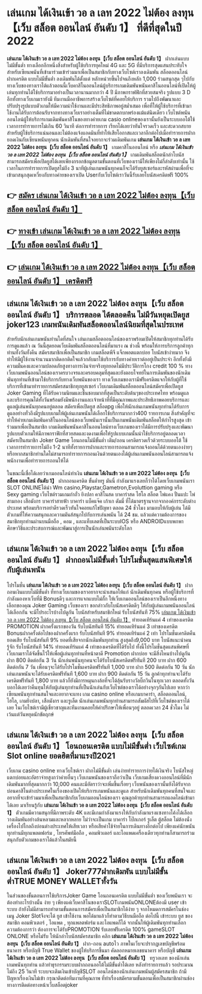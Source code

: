 # เล่นเกม ได้เงินเข้า วอ ล เลท 2022 ไม่ต้อง ลงทุน【เว็บ สล็อต ออนไลน์ อันดับ 1】  ที่ดีที่สุดในปี 2022

**เล่นเกม ได้เงินเข้า วอ ล เลท 2022 ไม่ต้อง ลงทุน【เว็บ สล็อต ออนไลน์ อันดับ 1】** ฝากเล่นแบบไม่มีขั้นต่ำ  ทางเลือกอีกหนึ่งสิ่งสำหรับผู้ใช้บริการยุคใหม่ 4G และ 5G ที่มีบริการสุดแสนประทับใจสำหรับเซียนพนันที่เข้ามาร่วมเข้าร่วมมาเพื่อเป็นสมาชิกกับทางเว็บไซต์เราลงเดิมพัน สล็อตออนไลน์ ฝากเครดิต แบบไม่มีขั้นต่ำ ลงเดิมพันได้ตั้งแต่ หลักหน่วยขึ้นไปจนถึงหลัก 1,000 ร่วมสนุกสุด ๆไปกับทางเว็บของทางเราได้แล้วตอนนี้เว็บคาสิโนออนไลน์ผู้บริการเกมเดิมพันพนันคาสิโนออนไลน์ที่เปิดให้ผู้เล่นทุกท่านได้ใช้บริการมาอย่างเป็นเวลานานมากกว่า 4 ปี มีภาพกราฟฟิกที่สวยสมจริง รูปแบบ 3 D
อีกทั้งทางเว็บเกมเรายังมี ทีมงานมืออาชีพการสร้างเว็บไซต์ที่คอยให้บริการ  รวมไปถึงพัฒนาและปรับปรุงรูปแบบตัวเกมให้มีความน่าใช้งานและมีประสิทธิภาพอยู่สม่ำเสมอ เพื่อที่ให้ผู้ใช้บริการที่เข้ามาใช้งานได้รับการต้อนรับจากทางทางเว็บเราอย่างเต็มที่ไม่ขาดตกบกพร่องแม้แต่นิดเดียว เว็บไซต์พนันออนไลน์ผู้ให้บริการเกมเดิมพันคาสิโนของทางค่ายเกม casio onlineของเรานั้นยังเป็นระบบออโต้ใช้เวลาการทำรายการไม่เกิน 60 วินาที ต่อการทำรายการ เรียกได้เลยว่าทันใจรวดเร็ว และสะดวกสบายสำหรับผู้ใช้บริการแน่นอนและไม่ต้องแจ้งแอดมินที่ทำให้เสียโอกาสและเวลาอีกต่อไปเมื่อทำรายการฝากยอดเงินกับเซียนพนันทุกคน
นักเดิมพันที่สนใจอยากจะร่วมเดิมพันเกม **เล่นเกม ได้เงินเข้า วอ ล เลท 2022 ไม่ต้อง ลงทุน【เว็บ สล็อต ออนไลน์ อันดับ 1】** เกมคาสิโนออนไลน์ หรือ ***เล่นเกม ได้เงินเข้า วอ ล เลท 2022 ไม่ต้อง ลงทุน【เว็บ สล็อต ออนไลน์ อันดับ 1】*** เกมเดิมพันสล็อตนักล่าโบนัสสามารถสมัครเพื่อเปิดยูสได้เลยเพียงกรอกข้อมูลตามขั้นตอนที่เว็บของเรามีให้เพียงไม่กี่ลำดับเท่านั้น ใช้เวลาในการทำรายการเปิดยูสไม่ถึง 3 นาทีผู้เล่นเกมพนันทุกคนก็จะได้รับยูสเซอร์และรหัสผ่านเพื่อที่จะเข้ามาสนุกสุดเหวี่ยงกับทางค่ายของเราเปิด Userกับเว็บไซต์เราวันนี้รับเลยโบนัสเครดิตฟรี 100%

## 👉 [สมัคร เล่นเกม ได้เงินเข้า วอ ล เลท 2022 ไม่ต้อง ลงทุน【เว็บ สล็อต ออนไลน์ อันดับ 1】](https://archa888.com/)
## 👉 [ทางเข้า เล่นเกม ได้เงินเข้า วอ ล เลท 2022 ไม่ต้อง ลงทุน【เว็บ สล็อต ออนไลน์ อันดับ 1】](https://archa888.com/)
## 👉 [เล่นเกม ได้เงินเข้า วอ ล เลท 2022 ไม่ต้อง ลงทุน【เว็บ สล็อต ออนไลน์ อันดับ 1】 เครดิตฟรี](https://archa888.com/)

## เล่นเกม ได้เงินเข้า วอ ล เลท 2022 ไม่ต้อง ลงทุน【เว็บ สล็อต ออนไลน์ อันดับ 1】 บริการตลอด ได้ตลอดคืน ไม่มีวันหยุดเปิดยูส joker123 เกมพนันเดิมพันสล็อตออนไลน์นิยมที่สุดในประเทศ

สำหรับนักเล่นเกมพนันท่านใดที่สนใจ เล่นเกมสล็อตออนไลน์ของเราพร้อมเปิดให้สมาชิกทุกท่านได้รับการดูแลแล้ว ณ วันนี้สุดยอดเว็บเดิมพันสล็อตออนไลน์ที่มาแรง ณ ช่วงนี้ พร้อมให้การบริการลูกค้าทุกท่านทั้งวันทั้งคืน สมัครสมาชิกเพื่อเป็นสมาชิก เกมสล็อตพีจี แจ็กพอตแตกบ่อย โบนัสเข้าง่ายมาก จึงทำให้มีผู้ใช้งานจำนวนมากติดอกติดใจแล้วกลับมาใช้บริการกับทางค่ายเราต่ออยู่เป็นประจำ อีกทั้งยังมีความมั่นคงและความปลอดภัยสูงทางการเงินจ่ายจริงทุกยอดไม่มีประวัติการโกง credit 100 % ทางเว็บเกมพนันออนไลน์ของเราครบวงจรและครอบคลุมที่สุดและยังตอบโจทย์ในการเดิมพันของนักเดิมพันทุกท่านที่เข้ามาใช้บริการกับทางเว็บพนันของเรา
ทางเว็บเกมของเรามีฟรีเครดิตแจกให้กับผู้ที่ใช้บริการที่เข้ามาทำรายการสมัครสมาชิกทุกยูสเซอร์ เว็บเกมเดิมพันสล็อตออนไลน์สมัครเพื่อเปิดยูส Joker Gaming ที่ได้รับความนิยมและชื่นชอบมากที่สุดเป็นระดับต้นๆของประเทศไทย พร้อมดูแลและบริการคุณได้ทั้งวันพร้อมยังมีพนักงานและเจ้าหน้าที่ที่มีคุณภาพและประสิทธิภาพคอยบริการและดูแลผู้เล่นพนันทุกคนอยู่ตลอด สมัครเพื่อเปิดยูส สล็อตpg เพื่อให้นักเล่นเกมพนันทุกท่านได้รับการดูแลอย่างทั่วถึงมีรูปแบบเกมให้ผู้เล่นเกมพนันได้เลือกใช้บริการมากกว่า400 รายการเกม
สิ่งสำคัญที่จะทำให้ค่ายเกมเดิมพันคาสิโนออนไลน์ของเว็บพนันเรานั้นเป็นเกมพนันเดิมพันสล็อตให้กำไรสูงสุด เข้าร่วมมาเพื่อเป็นสมาชิก  เกมเดิมพันพนันคาสิโนออนไลน์ทางเว็บเกมของเราได้มีการปรับปรุงและพัฒนารูปแบบตัวเกมให้มีภาพกราฟิกที่สวยสดและงดงามเพื่อให้รูปแบบเกมนั้นน่าใช้บริการอยู่ตลอดเวลา สมัครเป็นสมาชิก Joker Game โอนถอนไม่มีขั้นต่ำ เติม/ถอน เครดิตรวดเร็วด้วยระบบออโต้ ใช้เวลาการทำรายการไม่ถึง 1-2 นาทีทั้งรายการฝากและรายการถอนสามารถแจ้งถอนได้ด้วยตนเองง่ายๆ หรือหากสมาชิกท่านใดไม่สามารถทำรายการถอนเงินด้วยตนเองได้ผู้เล่นเกมพนันออนไลน์สามารถแจ้งพนักงานเพื่อทำรายการถอนให้ได้

ในขณะนี้เชื่อได้เลยว่าเกมออนไลน์ทำเงิน **เล่นเกม ได้เงินเข้า วอ ล เลท 2022 ไม่ต้อง ลงทุน【เว็บ สล็อต ออนไลน์ อันดับ 1】** ฝากถอนเครดิต ขั้นต่ำทรู มันนี่ กำลังมาแรงเลยก็ว่าได้โดยเว็บเกมพนันเรา SLOT ONLINEได้นำ  Wm casino,Playstar,Gametron,Evoluttion gaming หรือ Sexy gaming เว็บไซต์รวมเกมกำถั่ว  ยิงปลา คาสิโนสด บาคาร่าสด ไฮโล สล็อต ไพ่แคง ปั่นแปะ ไพ่สามกอง เสือมังกร บาคาร่าสายฟ้า บาคาร่า แบ็คแจ๊ค เก้าเก ดัมมี่ ที่ได้มาตรฐานจากจากองค์กรระดับต่างประเทศ พร้อมบริการอย่าดีรวดเร็วทันใจคอยแก้ไขปัญหา ตลอด 24 ชั่วโมง มามอบให้กับผู้เล่น ได้มีตัวเกมที่ให้ความสนุกและความมันส์สนุกไปกับการเล่นพนัน ได้ 24 ชม. แล้วแต่ความต้องการของสมาชิกทุกท่านผ่านบนมือถือ , คอม , และแท็บเลตที่เป็นระบบIOS หรือ ANDROIDแบบพกพา ศึกษาวิธีและประสบการณ์และพัฒนาสู่การเป็นนักเล่นพนันระดับโลก

## เล่นเกม ได้เงินเข้า วอ ล เลท 2022 ไม่ต้อง ลงทุน【เว็บ สล็อต ออนไลน์ อันดับ 1】 ฝากถอนไม่มีขั้นต่ำ โปรโมชั่นสุดแสนพิเศษให้กับผู้เล่นพนัน

โปรโมชั่น **เล่นเกม ได้เงินเข้า วอ ล เลท 2022 ไม่ต้อง ลงทุน【เว็บ สล็อต ออนไลน์ อันดับ 1】** ฝากถอนเงินแบบไม่มีขั้นต่ำ ที่ทางเว็บเกมของเราอยากจะนำเสนอให้แก่  นักเดิมพันทุกคน หรือผู้ใช้บริการที่กำลังมองหาเว็บที่มี Bonusดีๆ และการแจกแบบไม่กั๊ก ให้เว็บเกมออนไลน์ของเราเป็นอีกหนึ่งทางเลือกของคุณ Joker Gaming เว็บของเรา ขอกล่าวกับโบนัสเครดิตดีๆ ให้กับผู้เล่นเกมพนันออนไลน์ได้เลือกกัน จะมีโปรอะไรบ้างไปดูกัน
โบนัสสำหรับสมาชิกใหม่ รับโบนัสทันที 75% [เล่นเกม ได้เงินเข้า วอ ล เลท 2022 ไม่ต้อง ลงทุน【เว็บ สล็อต ออนไลน์ อันดับ 1】](https://archa888.com/) ทำยอดเทิร์นแค่ 4 เท่าของเครดิต
 PROMOTION ฝากครั้งแรกของวัน รับโบนัสทันที 15% ทำยอดเทิร์นแค่ 3 เท่าของเครดิต
Bonusฝากครั้งต่อไปของฝากครั้งแรก รับโบนัสทันที 9% ทำยอดเทิร์นแค่ 2 เท่า
โปรโมชั่นเครดิตคืนยอดเสีย รับโบนัสทันที 9% ยอดที่เสียจากนักเดิมพันทุกท่าน สูงสุดถึง9,000 บาท
โบนัสแนะนำคนรู้จัก รับโบนัสทันที 14% ทำยอดเทิร์นแค่ 4 เท่าของเครดิตที่ได้รับไป
ทั้งนี้โปรโมชั่นสุดแสนพิศษที่เว็บเกมเราได้จัดขึ้นไว้ให้เพื่อผู้เล่นทุกท่านที่หน้าตาดี  Promotion ฝากบ่อย จะมีสิ่งไหนบ้างไปดูกัน
ฝาก 800 ติดต่อกัน 3 วัน นักเล่นพนันทุกคนจะได้รับโบนัสเครดิตฟรีทันที 200 บาท
ฝาก 600 ติดต่อกัน 7 วัน เพื่อนๆจะได้รับโปรโมชั่นเครดิตฟรีทันที 1,000 บาท
ฝาก 500 ติดต่อกัน 10 วัน นักเล่นเกมพนันจะได้รับเครดิตฟรีทันที 1,600 บาท
ฝาก 900 ติดต่อกัน 15 วัน ลูกค้าทุกท่านจะได้รับเครดิตฟรีทันที 1,800 บาท
แล้วก็ยังมีการหมุนกงล้อที่จะได้ลุ้นรับรางวัลบิ๊กวินในทุกเวลา ตลอดทั้งวัน บอกได้เลยว่าคืนทุนให้กับผู้เล่นทุกท่านที่เป็นนักเล่นกับเว็บไซต์ของเราได้อย่างจุกๆกันไปเลย หากว่าเซียนพนันทุกท่านสนใจและอยากจะแทง เกม casino online หรือเกมบาคาร่า, สล็อตออนไลน์, ไฮโล, เกมยิงปลา, เสือมังกร และรูเล็ต นักเล่นเกมพนันทุกท่านสามารถสัมผัสไปที่เว็บไซต์ของเราได้เลย ในเว็บไซต์เรามีผู้เชี่ยวชาญและทีมงานคอยให้คำปรึกษาให้เพื่อนๆอยู่ ตลอดเวลา 24 ชั่วโมง ไม่เว้นแต่วันหยุดนักขัตฤกษ์

## เล่นเกม ได้เงินเข้า วอ ล เลท 2022 ไม่ต้อง ลงทุน【เว็บ สล็อต ออนไลน์ อันดับ 1】 โอนถอนเครดิต แบบไม่มีขั้นต่ำ  เว็บไซต์เกม Slot online ยอดฮิตที่มาแรงปี2021

เว็บเกม casino online ทางเว็บไซต์เรา ฝากไม่มีขั้นต่ำ เล่นง่ายทำรายการง่ายได้เงินจริง โบนัสใหญ่แตกบ่อยและอัตราจ่ายสูงกว่าค่ายอื่นๆ เว็บเกมพนันของเราถือว่าเป็น เว็บเกมเสี่ยงดวงออนไลน์ที่มีนักเดิมพันมากที่สุดมากกว่า 10,000 คนและมีอัตราว่าจะเพิ่มขึ้นเรื่อยๆ เว็บพนันของเรานั้นยังได้รับจากบ่อนคาสิโนต่างประเทศในเรื่องของเปิดให้บริการเกมพนันและดูแล สำหรับนักเดิมพันทุกคนที่สนใจและอยากที่จะเข้าร่วมมาเพื่อเป็นสมาชิกกับเว็บเกมออนไลน์ของเรา คุณลูกค้าทุกท่านสามารถแอดไลน์เข้ามาได้เลย
	มาเรียนรู้กับ **เล่นเกม ได้เงินเข้า วอ ล เลท 2022 ไม่ต้อง ลงทุน【เว็บ สล็อต ออนไลน์ อันดับ 1】** ตัวเกมมีความสนุกที่มีภาพระดับ 4K และมีเกมกำลังมาแรงให้กับกำลังมาแรงแซงทางโค้งได้เลือกวางเดิมพันอย่างล้นหลามและหลากหลาย  ไม่ว่าจะเป็นเกม บาคาร่า โป๊กเกอร์ รูเล็ต ตู้สล็อต ไม่ต้องนั่งเครื่องไปไกลถึงบ่อนต่างประเทศให้เสียเวลา หรือเสียค่าใช้จ่ายในการเดินทางอีกต่อไป เพียงแค่นักพนันทุกท่านมีทุกแพลตฟอร์ม , โทรศัพท์มือถือ , คอมพิวเตอร์ และไอแพดเครื่องเดียวทุกท่านก็สามารถร่วมสนุกกับตัวเกมของเราได้แล้วในสมัยนี้

## เล่นเกม ได้เงินเข้า วอ ล เลท 2022 ไม่ต้อง ลงทุน【เว็บ สล็อต ออนไลน์ อันดับ 1】 Joker777ฝากเดิมพัน แบบไม่มีขั้นต่ำTRUE MONEY WALLETทั้งวัน

ในส่วนของขั้นตอนการใช้บริการJoker Game โอนถอนเครดิต แบบไม่มีขั้นต่ำ ของเว็บพนันเรา จะต้องทำอะไรบ้างนั้น ง่าย ๆ เพียงแค่เว็บคาสิโนของเราSLOTเกมพนันONLONEต้องมี user เข้าระบบ ถ้ายังไม่มีสามารถทำตามขั้นตอนการสมัครเพื่อเป็นสมาชิกได้ง่าย ๆ จากโหมดการสมัครในช่อง เมนู Joker Slotจึงจะได้ ยูส เข้าใช้งาน พอได้มาแล้วก็ทำตามวิธีบนมือถือ ต่อไปนี้
เข้าระบบ ยูส  ของสมาชิก คอมพิวเตอร์ , ไอแพด , ทุกแพลตฟอร์ม และไอแพดก็ได้
จากนั้นให้ผู้เดิมพันทุกท่านเลือกความต้องการว่า ต้องการจะได้รับPROMOTION รับเลยฟรีเครดิต 100% gameSLOT ONLONE หรือไม่รับ
ให้นักล่าโบนัสสมัครสมาชิก คลิก **เล่นเกม ได้เงินเข้า วอ ล เลท 2022 ไม่ต้อง ลงทุน【เว็บ สล็อต ออนไลน์ อันดับ 1】** ฝาก-ถอน autoไว ภาพในเว็บจะปรากฏเลขบัญชีพร้อมธนาคาร หรือบัญชี True Wallet ของผู้ให้บริการขึ้นมา
คัดลอกหมายเลขธนาคาร หรือบัญชี **เล่นเกม ได้เงินเข้า วอ ล เลท 2022 ไม่ต้อง ลงทุน【เว็บ สล็อต ออนไลน์ อันดับ 1】** ทรูวอเลท ของนักเล่นเกมพนันทุกท่าน แล้วทำธุรกรรมระบบฝากถอนออโต้ไม่มีขั้นต่ำได้เลย
หลังทำรายการแล้ว รอประมาณไม่ถึง 25 วินาที ระบบจะเติมเงินเข้าบัญชีSLOT ออนไลน์ของนักเล่นเกมพนันผู้สมัครสมาชิก
ถ้ามีปัญหาเรื่องเงินไม่เข้า กรุณาติดต่อทีมงานที่คุณภาพ ที่ทำเรื่องสมัครตามขั้นตอนเพื่อเป็นสมาชิกผ่านช่องทางการติดต่อทางหน้าเว็บสล็อตjoker


